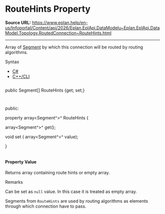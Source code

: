 # RouteHints Property

**Source URL:** https://www.eplan.help/en-us/Infoportal/Content/api/2026/Eplan.EplApi.DataModelu~Eplan.EplApi.DataModel.Topology.RoutedConnection~RouteHints.html

---

Array of [Segment](Eplan.EplApi.DataModelu~Eplan.EplApi.DataModel.Topology.Segment.html) by which this connection will be routed by routing algorithms.

Syntax

- [C#](#i-syntax-CS)
- [C++/CLI](#i-syntax-CPP2005)

```
```
public Segment[] RouteHints {get; set;}
```
```

```
```
public:

property array<Segment^>^ RouteHints {

   array<Segment^>^ get();

   void set (    array<Segment^>^ value);

}
```
```

#### Property Value

Returns array containing route hints or empty array.

Remarks

Can be set as `null` value. In this case it is treated as empty array.

Segments from `RouteHints` are used by routing algorithms as elements through which connection have to pass.
